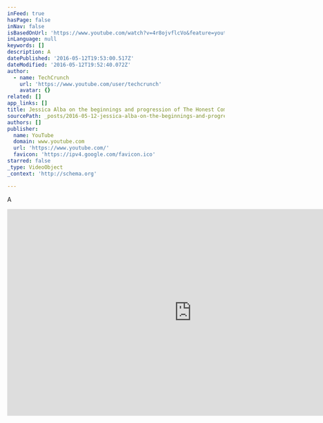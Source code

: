 ```yaml
---
inFeed: true
hasPage: false
inNav: false
isBasedOnUrl: 'https://www.youtube.com/watch?v=4r8ojvflcVo&feature=youtu.be&t=23s'
inLanguage: null
keywords: []
description: A
datePublished: '2016-05-12T19:53:00.517Z'
dateModified: '2016-05-12T19:52:40.072Z'
author:
  - name: TechCrunch
    url: 'https://www.youtube.com/user/techcrunch'
    avatar: {}
related: []
app_links: []
title: Jessica Alba on the beginnings and progression of The Honest Company (clip)
sourcePath: _posts/2016-05-12-jessica-alba-on-the-beginnings-and-progression-of-the-honest.md
authors: []
publisher:
  name: YouTube
  domain: www.youtube.com
  url: 'https://www.youtube.com/'
  favicon: 'https://ipv4.google.com/favicon.ico'
starred: false
_type: VideoObject
_context: 'http://schema.org'

---
```

A

<iframe src="https://cdn.embedly.com/widgets/media.html?src=https%3A%2F%2Fwww.youtube.com%2Fembed%2F4r8ojvflcVo%3Fstart%3D23%26feature%3Doembed%26start%3D23&amp;url=http%3A%2F%2Fwww.youtube.com%2Fwatch%3Fv%3D4r8ojvflcVo&amp;image=https%3A%2F%2Fi.ytimg.com%2Fvi%2F4r8ojvflcVo%2Fhqdefault.jpg&amp;key=b7d04c9b404c499eba89ee7072e1c4f7&amp;type=text%2Fhtml&amp;schema=youtube" width="854" height="480" scrolling="no" frameborder="0" allowfullscreen="" style=""></iframe>